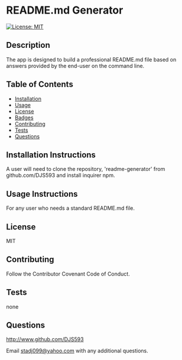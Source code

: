 # **README.md Generator**
  [![License: MIT](https://img.shields.io/badge/License-MIT-yellow.svg)](https://opensource.org/licenses/MIT)

  ## Description 
  The app is designed to build a professional README.md file based on answers provided by the end-user on the command line.
  
  ## Table of Contents
  * [Installation](#installation)
  * [Usage](#usage)
  * [License](#license)
  * [Badges](#badges)
  * [Contributing](#contributing)
  * [Tests](#tests) 
  * [Questions](#questions)
  
  ## Installation Instructions <a name="installation"></a> 
  A user will need to clone the repository, 'readme-generator' from github.com/DJS593 and install inquirer npm.
  
  ## Usage Instructions <a name="usage"></a>
  For any user who needs a standard README.md file.
  
  ## License <a name="license"></a>
  MIT
  
  ## Contributing <a name="contributing"></a>
  Follow the Contributor Covenant Code of Conduct.
  
  ## Tests <a name="tests"></a>
  none

  ## Questions <a name="questions"></a>
  http://www.github.com/DJS593
  
  Email stadj099@yahoo.com with any additional questions.
  
